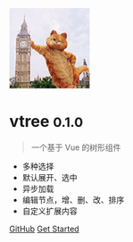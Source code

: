 ![logo](./_images/logo.png)

# vtree <small>0.1.0</small>

> 一个基于 Vue 的树形组件

- 多种选择
- 默认展开、选中
- 异步加载
- 编辑节点，增、删、改、排序
- 自定义扩展内容

[GitHub](https://github.com/gitjcc/vtree/)
[Get Started](#vtree)
